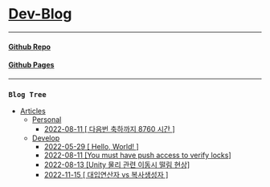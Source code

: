# [Dev-Blog](https://lif-lee.github.io/Dev-Blog/)

<hr>

#### [Github Repo](https://github.com/LiF-Lee/Dev-Blog)
#### [Github Pages](https://lif-lee.github.io/Dev-Blog/)

<hr>

### `Blog Tree`

 * <a href="./Articles/">Articles</a>
     * <a href="./Articles/Personal/">Personal</a>
       * <a href="./Articles/Personal/2022-08-11 [ 다음번 축하까지 8760 시간 ]/">2022-08-11 [ 다음번 축하까지 8760 시간 ]</a>
     * <a href="./Articles/Develop/">Develop</a>
         * <a href="./Articles/Develop/2022-05-29 [ Hello, World! ]/">2022-05-29 [ Hello, World! ]</a>
         * <a href="./Articles/Develop/2022-08-11 [You must have push access to verify locks]/">2022-08-11 [You must have push access to verify locks]</a>
         * <a href="./Articles/Develop/2022-08-13 [Unity 물리 관련 이동시 떨림 현상]/">2022-08-13 [Unity 물리 관련 이동시 떨림 현상]</a>
         * <a href="./Articles/Develop/2022-11-15 [ 대입연산자 vs 복사생성자 ]/">2022-11-15 [ 대입연산자 vs 복사생성자 ]</a>
